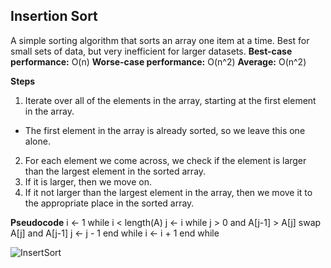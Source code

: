 ## Insertion Sort
A simple sorting algorithm that sorts an array one item at a time. Best for small sets of data, but very inefficient for larger datasets.
**Best-case performance:** O(n)
**Worse-case performance:** O(n^2)
**Average:** O(n^2)

**Steps**
1. Iterate over all of the elements in the array, starting at the first element in the array.
  * The first element in the array is already sorted, so we leave this one alone.
2. For each element we come across, we check if the element is larger than the largest element in the sorted array.
3. If it is larger, then we move on.
4. If it not larger than the largest element in the array, then we move it to the appropriate place in the sorted array.

**Pseudocode**
i ← 1
while i < length(A)
    j ← i
    while j > 0 and A[j-1] > A[j]
        swap A[j] and A[j-1]
        j ← j - 1
    end while
    i ← i + 1
end while

![InsertSort](https://upload.wikimedia.org/wikipedia/commons/0/0f/Insertion-sort-example-300px.gif)
